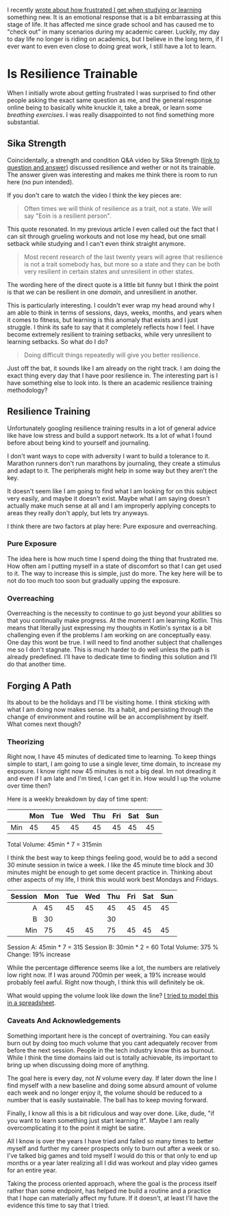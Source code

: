 I recently [wrote about how frustrated I get when studying or learning](../Projects/learning-every_day-frustrations.html) something new. It is an emotional response that is a bit embarrassing at this stage of life. It has affected me since grade school and has caused me to "check out" in many scenarios during my academic career. Luckily, my day to day life no longer is riding on academics, but I believe in the long term, if I ever want to even  even close to doing great work, I still have a lot to learn.
# Is Resilience Trainable
When I initially wrote about getting frustrated I was surprised to find other people asking the exact same question as me, and the general response online being to basically white knuckle it, take a break, or learn some *breathing exercises*. I was really disappointed to not find something more substantial.
## Sika Strength
Coincidentally, a strength and condition Q&A video by Sika Strength ([link to question and answer](https://www.youtube.com/watch?v=WtDIUCKEIBA&t=2340s)) discussed resilience and wether or not its trainable. The answer given was interesting and makes me think there is room to run here (no pun intended).

If you don't care to watch the video I think the key pieces are:

> Often times we will think of resilience as a trait, not a state. We will say "Eoin is a resilient person".

This quote resonated. In my previous article I even called out the fact that I can sit through grueling workouts and not lose my head, but one small setback while studying and I can't even think straight anymore.

> Most recent research of the last twenty years will agree that resilience is not a trait somebody has, but more so a state and they can be both very resilient in certain states and unresilient in other states.

The wording here of the direct quote is a little bit funny but I think the point is that we can be resilient in one *domain*, and unresilient in another.

This is particularly interesting. I couldn't ever wrap my head around why I am able to think in terms of sessions, days, weeks, months, and years when it comes to fitness, but learning is this anomaly that exists and I just struggle. I think its safe to say that it completely reflects how I feel. I have become extremely resilient to training setbacks, while very unresilient to learning setbacks. So what do I do?

> Doing difficult things repeatedly will give you better resilience.

Just off the bat, it sounds like I am already on the right track. I am doing the exact thing every day that I have poor resilience in. The interesting part is I have something else to look into. Is there an academic resilience training methodology?
## Resilience Training
Unfortunately googling resilience training results in a lot of general advice like have low stress and build a support network. Its a lot of what I found before about being kind to yourself and journaling.

I don't want ways to cope with adversity I want to build a tolerance to it. Marathon runners don't run marathons by journaling, they create a stimulus and adapt to it. The peripherals might help in some way but they aren't the key.

It doesn't seem like I am going to find what I am looking for on this subject very easily, and maybe it doesn't exist. Maybe what I am saying doesn't actually make much sense at all and I am improperly applying concepts to areas they really don't apply, but lets try anyways.

I think there are two factors at play here: Pure exposure and overreaching.

### Pure Exposure
The idea here is how much time I spend doing the thing that frustrated me. How often am I putting myself in a state of discomfort so that I can get used to it. The way to increase this is simple, just do more. The key here will be to not do too much too soon but gradually upping the exposure.

### Overreaching
Overreaching is the necessity to continue to go just beyond your abilities so that you continually make progress. At the moment I am learning Kotlin. This means that literally just expressing my thoughts in Kotlin's syntax is a bit challenging even if the problems I am working on are conceptually easy. One day this wont be true. I will need to find another subject that challenges me so I don't stagnate. This is much harder to do well unless the path is already predefined. I’ll have to dedicate time to finding this solution and I’ll do that another time. 

## Forging A Path
Its about to be the holidays and I'll be visiting home. I think sticking with what I am doing now makes sense. Its a habit, and persisting through the change of environment and routine will be an accomplishment by itself. What comes next though?
### Theorizing
Right now, I have 45 minutes of dedicated time to learning. To keep things simple to start, I am going to use a single lever, time domain, to increase my exposure. I know right now 45 minutes is not a big deal. Im not dreading it and even if I am late and I'm tired, I can get it in. How would I up the volume over time then?

Here is a weekly breakdown by day of time spent:

|     | Mon | Tue | Wed | Thu | Fri | Sat | Sun |
| --- | --- | --- | --- | --- | --- | --- | --- |
| Min | 45  | 45  | 45  | 45  | 45  | 45  | 45  |
Total Volume: 45min * 7 = 315min

I think the best way to keep things feeling good, would be to add a second 30 minute session in twice a week. I like the 45 minute time block and 30 minutes might be enough to get some decent practice in. Thinking about other aspects of my life, I think this would work best Mondays and Fridays.

| Session | Mon | Tue | Wed | Thu | Fri | Sat | Sun |
| ------: | --- | --- | --- | --- | --- | --- | --- |
|       A | 45  | 45  | 45  | 45  | 45  | 45  | 45  |
|       B | 30  |     |     | 30  |     |     |     |
|     Min | 75  | 45  | 45  | 75  | 45  | 45  | 45  |
Session A: 45min * 7 = 315
Session B: 30min * 2 = 60
Total Volume: 375
% Change: 19% increase

While the percentage difference seems like a lot, the numbers are relatively low right now. If I was around 700min per week, a 19% increase would probably feel awful. Right now though, I think this will definitely be ok.

What would upping the volume look like down the line? [I tried to model this in a spreadsheet](https://docs.google.com/spreadsheets/d/1bQTu9XPxqz00vJ1zWVYRG8ph46TV1KQwuRl8OWZuaEs/edit?usp=sharing).
### Caveats And Acknowledgements
Something important here is the concept of overtraining. You can easily burn out by doing too much volume that you cant adequately recover from before the next session. People in the tech industry know this as burnout. While I think the time domains laid out is totally achievable, its important to bring up when discussing doing more of anything. 

The goal here is every day, not *N* volume every day. If later down the line I find myself with a new baseline and doing some absurd amount of volume each week and no longer enjoy it, the volume should be reduced to a number that is easily sustainable. The ball has to keep moving forward.

Finally, I know all this is a bit ridiculous and way over done. Like, dude, "if you want to learn something just start learning it". Maybe I am really overcomplicating it to the point it might be satire.

All I know is over the years I have tried and failed so many times to better myself and further my career prospects only to burn out after a week or so. I've talked big games and told myself I would do this or that only to end up months or a year later realizing all I did was workout and play video games for an entire year. 

Taking the process oriented approach, where the goal is the process itself rather than some endpoint, has helped me build a routine and a practice that I hope can materially affect my future. If it doesn't, at least I'll have the evidence this time to say that I tried.



